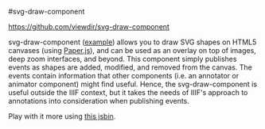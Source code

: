 #svg-draw-component

https://github.com/viewdir/svg-draw-component

svg-draw-component ([example](http://viewdir.github.io/svg-draw-component/examples/)) allows you to draw SVG shapes on HTML5 canvases (using [Paper.js](http://paperjs.org/)), and can be used as an overlay on top of images, deep zoom interfaces, and beyond.  This component simply publishes events as shapes are added, modified, and removed from the canvas.  The events contain information that other components (i.e. an annotator or animator component) might find useful.  Hence, the svg-draw-component is useful outside the IIIF context, but it takes the needs of IIIF's approach to annotations into consideration when publishing events.

Play with it more using [this jsbin](http://jsbin.com/hikugu/7/edit?html,css,output).
